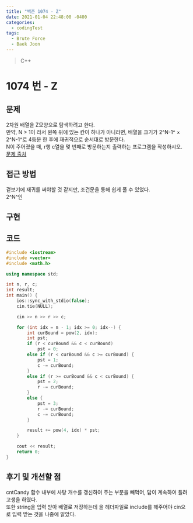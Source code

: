 ```yaml
---
title: "백준 1074 - Z"
date: 2021-01-04 22:48:00 -0400
categories: 
  - codingTest
tags:
  - Brute Force
  - Baek Joon
---
```


> C++ 

1074 번 - Z
=============
 
## 문제
 2차원 배열을 Z모양으로 탐색하려고 한다.  
 만약, N > 1이 라서 왼쪽 위에 있는 칸이 하나가 아니라면, 배열을 크기가 2^N-1^ × 2^N-1^로 4등분 한 후에 재귀적으로 순서대로 방문한다.  
N이 주어졌을 때, r행 c열을 몇 번째로 방문하는지 출력하는 프로그램을 작성하시오.  
[문제 출처](https://www.acmicpc.net/problem/1074)

## 접근 방법 
겉보기에 재귀를 써야할 것 같지만, 조건문을 통해 쉽게 풀 수 있었다.  
2^N^인
## 구현

## 코드
```c++
#include <iostream>
#include <vector>
#include <math.h>

using namespace std;

int n, r, c;
int result;
int main() {
	ios::sync_with_stdio(false);
	cin.tie(NULL);

	cin >> n >> r >> c;

	for (int idx = n - 1; idx >= 0; idx--) {
		int curBound = pow(2, idx);		
		int pst;
		if (r < curBound && c < curBound) 
			pst = 0;
		else if (r < curBound && c >= curBound) {
			pst = 1;
			c -= curBound;
		}
		else if (r >= curBound && c < curBound) {
			pst = 2;
			r -= curBound;
		}
		else {
			pst = 3;
			r -= curBound;
			c -= curBound;
		}

		result += pow(4, idx) * pst;
	}

	cout << result;
	return 0;
}

```

## 후기 및 개선할 점
cntCandy 함수 내부에 사탕 개수를 갱신하여 주는 부분을 빼먹어, 답이 계속하여 틀려 고생을 하였다.  
또한 string을 입력 받아 배열로 저장하는데 <string>을 헤더파일로 include를 해주어야 cin으로 입력 받는 것을 나중에 알았다.  